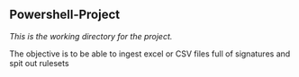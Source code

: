 ## Powershell-Project

<i>This is the working directory for the project.</i>

The objective is to be able to ingest excel or CSV files full of signatures and spit out rulesets
